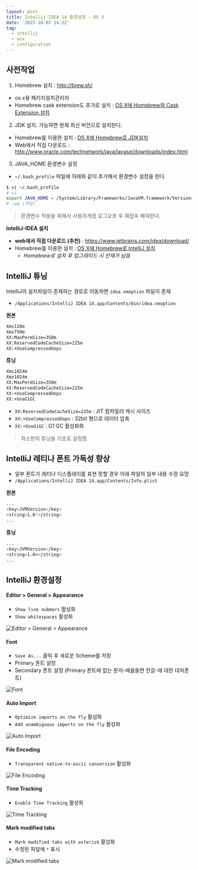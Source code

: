 ```yaml
---
layout: post
title: Intellij-IDEA 14 환경설정 - OS X
date: '2015-10-07 14:22'
tag:
  - intellij
  - osx
  - configuration
---
```


## 사전작업

1. Homebrew 설치 : http://brew.sh/
 - os x용 패키지설치관리자
 - Homebrew cask extension도 추가로 설치 : [OS X에 Homebrew와 Cask Extension 설치][fed7853c]
2. JDK 설치. 가능하면 현재 최신 버전으로 설치한다.
 - Homebrew를 이용한 설치 : [OS X에 Homebrew로 JDK설치][99e9fe27]
 - Web에서 직접 다운로드 : http://www.oracle.com/technetwork/java/javase/downloads/index.html
3. JAVA_HOME 환경변수 설정
 - `~/.bash_profile` 파일에 아래와 같이 추가해서 환경변수 설정을 한다.

```bash
$ vi ~/.bash_profile
# vi
export JAVA_HOME = /System/Library/Frameworks/JavaVM.framework/Versions/CurrentJDK/Home
# :wq (저장)
```

> 환경변수 적용을 위해서 사용자계정 로그오프 후 재접속 해야한다.

**IntelliJ-IDEA 설치**

- **web에서 직접 다운로드 (추천)** : https://www.jetbrains.com/idea/download/
- Homebrew를 이용한 설치 : [OS X에 Homebrew로 IntelliJ 설치][670fa358]
  - *Homebrew로 설치 후 업그레이드 시 잔재가 남음*

## IntelliJ 튜닝

IntelliJ의 설치파일이 존재하는 경로로 이동하면 `idea.vmoption` 파일이 존재

- `/Applications/IntelliJ IDEA 14.app/Contents/bin/idea.vmoption`

**원본**

```bash
Xms128m
Xmx750m
XX:MaxPermSize=350m
XX:ReservedCodeCacheSize=225m
XX:+UseCompressedOops
```

**튜닝**

```bash
Xms1024m
Xmx1024m
XX:MaxPermSize=350m
XX:ReservedCodeCacheSize=225m
XX:+UseCompressedOops
XX:+UseG1GC
```

- `XX:ReservedCodeCacheSize=225m` : JIT 컴파일러 캐시 사이즈
- `XX:+UseCompressedOops` : 32bit 형으로 데이터 압축
- `XX:+UseG1GC` : G1 GC 활성화화

> 최소한의 튜닝을 기조로 설정함

## IntelliJ 레티나 폰트 가독성 향상

- 일부 폰트가 레티나 디스플레이를 표현 못할 경우 아래 파일의 일부 내용 수정 요망
- `/Applications/IntelliJ IDEA 14.app/Contents/Info.plist`

**원본**

```bash
...
<key>JVMVersion</key>
<string>1.8*</string>
...
```

**튜닝**

```bash
...
<key>JVMVersion</key>
<string>1.8+</string>
...
```

## IntelliJ 환경설정

#### Editor > General > Appearance

- `Show line nubmers` 활성화
- `Show whitespaces` 활성화

![Editor > General > Appearance](/images/2015/10/01_editorAppearance.png)

#### Font

- `Save As...` 클릭 후 새로운 Scheme를 저장
- Primary 폰트 설정
- Secondary 폰트 설정 (Primary 폰트에 없는 문자-예를들면 한글-에 대한 대처폰트)

![Font](/images/2015/10/02-font.png)

#### Auto Import

- `Optimize imports on the fly` 활성화
- `Add unambiguous imports on the fly` 활성화

![Auto Import](/images/2015/10/03_autoImport.png)

#### File Encoding

- `Transparent native-to-ascii conversion` 활성화

![File Encoding](/images/2015/10/04_fileEncoding.png)

#### Time Tracking

- `Enable Time Tracking` 활성화

![Time Tracking](/images/2015/10/05_timeTracking.png)

#### Mark modified tabs

- `Mark modified tabs with asterisk` 활성화
- 수정된 파일에 `*` 표시

![Mark modified tabs](/images/2015/10/06_markModified.png)


  [fed7853c]: /2015/09/25/osx-program-for-dev/#homebrew "OX X에 Homebrew와 Cask Extension 설치"
  [670fa358]: /2015/09/25/osx-program-for-dev/#sourcetree "OS X에 Homebrew로 IntelliJ 설치"
  [99e9fe27]: /2015/09/25/osx-program-for-dev/#dev "OS X에 Homebrew로 JDK설치"
